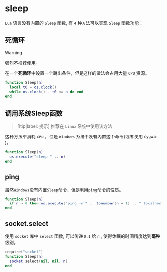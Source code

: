 # sleep

`Lua` 语言没有内置的 `Sleep` 函数, 有 `4` 种方法可以实现 `Sleep` 函数功能：

## 死循环

> [!warning]
> 强烈不推荐使用。

在一个**死循环**中设置一个跳出条件，但是这样的做法会占用大量 `CPU` 资源。

```lua
function Sleep(n)
  local t0 = os.clock()
  while os.clock() - t0 <= n do end
end
```

## 调用系统Sleep函数

> [!tip|label: 提示]
> 推荐在 `Linux` 系统中使用该方法

这种方法不消耗 `CPU` ，但是 `Windows` 系统中没有内置这个命令(或者使用 `Cygwin` )。

```lua
function Sleep(n)
  os.execute("sleep " .. n)
end
```

## ping

虽然`Windows`没有内置`Sleep`命令，但是利用`ping`命令的性质。

```lua
function Sleep(n)
  if n > 0 then os.execute("ping -n " .. tonumber(n + 1) .. " localhost > NUL") end
end
```

## socket.select

使用 `socket` 库中 `select` 函数, 可以传递 `0.1` 给 `n` , 使得休眠的时间精度达到**毫秒**级别。

```lua
‍require("socket")
function Sleep(n)
  socket.select(nil, nil, n)
end
```
